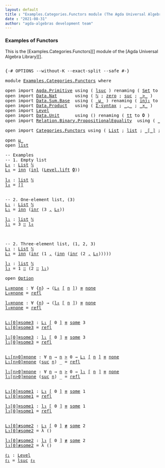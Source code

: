 ```yaml
---
layout: default
title : "Examples.Categories.Functors module (The Agda Universal Algebra Library)"
date : "2021-08-31"
author: "agda-algebras development team"
---
```


### <a id="functors">Examples of Functors</a>

This is the [Examples.Categories.Functors][] module of the [Agda Universal Algebra Library][].


<pre class="Agda">

<a id="328" class="Symbol">{-#</a> <a id="332" class="Keyword">OPTIONS</a> <a id="340" class="Pragma">--without-K</a> <a id="352" class="Pragma">--exact-split</a> <a id="366" class="Pragma">--safe</a> <a id="373" class="Symbol">#-}</a>

<a id="378" class="Keyword">module</a> <a id="385" href="Examples.Categories.Functors.html" class="Module">Examples.Categories.Functors</a> <a id="414" class="Keyword">where</a>

<a id="421" class="Keyword">open</a> <a id="426" class="Keyword">import</a> <a id="433" href="Agda.Primitive.html" class="Module">Agda.Primitive</a> <a id="448" class="Keyword">using</a> <a id="454" class="Symbol">(</a> <a id="456" href="Agda.Primitive.html#780" class="Primitive">lsuc</a> <a id="461" class="Symbol">)</a> <a id="463" class="Keyword">renaming</a> <a id="472" class="Symbol">(</a> <a id="474" href="Agda.Primitive.html#326" class="Primitive">Set</a> <a id="478" class="Symbol">to</a> <a id="481" class="Primitive">Type</a> <a id="486" class="Symbol">;</a> <a id="488" href="Agda.Primitive.html#764" class="Primitive">lzero</a> <a id="494" class="Symbol">to</a> <a id="497" class="Primitive">ℓ₀</a> <a id="500" class="Symbol">)</a>
<a id="502" class="Keyword">open</a> <a id="507" class="Keyword">import</a> <a id="514" href="Data.Nat.html" class="Module">Data.Nat</a>       <a id="529" class="Keyword">using</a> <a id="535" class="Symbol">(</a> <a id="537" href="Agda.Builtin.Nat.html#192" class="Datatype">ℕ</a> <a id="539" class="Symbol">;</a> <a id="541" href="Agda.Builtin.Nat.html#210" class="InductiveConstructor">zero</a> <a id="546" class="Symbol">;</a> <a id="548" href="Agda.Builtin.Nat.html#223" class="InductiveConstructor">suc</a> <a id="552" class="Symbol">;</a> <a id="554" href="Data.Nat.Base.html#1709" class="Function Operator">_&gt;_</a> <a id="558" class="Symbol">)</a>
<a id="560" class="Keyword">open</a> <a id="565" class="Keyword">import</a> <a id="572" href="Data.Sum.Base.html" class="Module">Data.Sum.Base</a>  <a id="587" class="Keyword">using</a> <a id="593" class="Symbol">(</a> <a id="595" href="Data.Sum.Base.html#734" class="Datatype Operator">_⊎_</a> <a id="599" class="Symbol">)</a> <a id="601" class="Keyword">renaming</a> <a id="610" class="Symbol">(</a> <a id="612" href="Data.Sum.Base.html#784" class="InductiveConstructor">inj₁</a> <a id="617" class="Symbol">to</a> <a id="620" class="InductiveConstructor">inl</a> <a id="624" class="Symbol">;</a>  <a id="627" href="Data.Sum.Base.html#809" class="InductiveConstructor">inj₂</a> <a id="632" class="Symbol">to</a> <a id="635" class="InductiveConstructor">inr</a> <a id="639" class="Symbol">)</a>
<a id="641" class="Keyword">open</a> <a id="646" class="Keyword">import</a> <a id="653" href="Data.Product.html" class="Module">Data.Product</a>   <a id="668" class="Keyword">using</a> <a id="674" class="Symbol">(</a> <a id="676" href="Data.Product.html#916" class="Function">Σ-syntax</a> <a id="685" class="Symbol">;</a> <a id="687" href="Agda.Builtin.Sigma.html#236" class="InductiveConstructor Operator">_,_</a> <a id="691" class="Symbol">;</a> <a id="693" href="Data.Product.html#1167" class="Function Operator">_×_</a> <a id="697" class="Symbol">)</a>
<a id="699" class="Keyword">open</a> <a id="704" class="Keyword">import</a> <a id="711" href="Level.html" class="Module">Level</a>
<a id="717" class="Keyword">open</a> <a id="722" class="Keyword">import</a> <a id="729" href="Data.Unit.html" class="Module">Data.Unit</a>      <a id="744" class="Keyword">using</a> <a id="750" class="Symbol">()</a> <a id="753" class="Keyword">renaming</a> <a id="762" class="Symbol">(</a> <a id="764" href="Agda.Builtin.Unit.html#201" class="InductiveConstructor">tt</a> <a id="767" class="Symbol">to</a> <a id="770" class="InductiveConstructor">𝟎</a> <a id="772" class="Symbol">)</a>
<a id="774" class="Keyword">open</a> <a id="779" class="Keyword">import</a> <a id="786" href="Relation.Binary.PropositionalEquality.html" class="Module">Relation.Binary.PropositionalEquality</a>  <a id="825" class="Keyword">using</a> <a id="831" class="Symbol">(</a> <a id="833" href="Agda.Builtin.Equality.html#151" class="Datatype Operator">_≡_</a> <a id="837" class="Symbol">;</a> <a id="839" href="Agda.Builtin.Equality.html#208" class="InductiveConstructor">refl</a> <a id="844" class="Symbol">;</a> <a id="846" href="Relation.Binary.PropositionalEquality.Core.html#830" class="Function Operator">_≢_</a> <a id="850" class="Symbol">)</a>

<a id="853" class="Keyword">open</a> <a id="858" class="Keyword">import</a> <a id="865" href="Categories.Functors.html" class="Module">Categories.Functors</a> <a id="885" class="Keyword">using</a> <a id="891" class="Symbol">(</a> <a id="893" href="Categories.Functors.html#3275" class="Function">List</a> <a id="898" class="Symbol">;</a> <a id="900" href="Categories.Functors.html#3004" class="Datatype">list</a> <a id="905" class="Symbol">;</a> <a id="907" href="Categories.Functors.html#3940" class="Function Operator">_⟦_⟧</a> <a id="912" class="Symbol">;</a> <a id="914" href="Categories.Functors.html#3795" class="Function Operator">_[_]</a> <a id="919" class="Symbol">;</a> <a id="921" href="Categories.Functors.html#2806" class="Datatype Operator">μ_</a> <a id="924" class="Symbol">;</a> <a id="926" href="Categories.Functors.html#3725" class="Datatype">Option</a> <a id="933" class="Symbol">)</a>

<a id="936" class="Keyword">open</a> <a id="941" href="Categories.Functors.html#2806" class="Module Operator">μ_</a>
<a id="944" class="Keyword">open</a> <a id="949" href="Categories.Functors.html#3004" class="Module">list</a>

<a id="955" class="Comment">-- Examples</a>
<a id="967" class="Comment">-- 1. Empty list</a>
<a id="L₀"></a><a id="984" href="Examples.Categories.Functors.html#984" class="Function">L₀</a> <a id="987" class="Symbol">:</a> <a id="989" href="Categories.Functors.html#3275" class="Function">List</a> <a id="994" href="Agda.Builtin.Nat.html#192" class="Datatype">ℕ</a>
<a id="996" href="Examples.Categories.Functors.html#984" class="Function">L₀</a> <a id="999" class="Symbol">=</a> <a id="1001" href="Categories.Functors.html#2837" class="InductiveConstructor">inn</a> <a id="1005" class="Symbol">(</a><a id="1006" href="Examples.Categories.Functors.html#620" class="InductiveConstructor">inl</a> <a id="1010" class="Symbol">(</a><a id="1011" href="Level.html#457" class="InductiveConstructor">Level.lift</a> <a id="1022" href="Examples.Categories.Functors.html#770" class="InductiveConstructor">𝟎</a><a id="1023" class="Symbol">))</a>

<a id="l₀"></a><a id="1027" href="Examples.Categories.Functors.html#1027" class="Function">l₀</a> <a id="1030" class="Symbol">:</a> <a id="1032" href="Categories.Functors.html#3004" class="Datatype">list</a> <a id="1037" href="Agda.Builtin.Nat.html#192" class="Datatype">ℕ</a>
<a id="1039" href="Examples.Categories.Functors.html#1027" class="Function">l₀</a> <a id="1042" class="Symbol">=</a> <a id="1044" href="Categories.Functors.html#3037" class="InductiveConstructor">[]</a>


<a id="1049" class="Comment">-- 2. One-element list, (3)</a>
<a id="L₁"></a><a id="1077" href="Examples.Categories.Functors.html#1077" class="Function">L₁</a> <a id="1080" class="Symbol">:</a> <a id="1082" href="Categories.Functors.html#3275" class="Function">List</a> <a id="1087" href="Agda.Builtin.Nat.html#192" class="Datatype">ℕ</a>
<a id="1089" href="Examples.Categories.Functors.html#1077" class="Function">L₁</a> <a id="1092" class="Symbol">=</a> <a id="1094" href="Categories.Functors.html#2837" class="InductiveConstructor">inn</a> <a id="1098" class="Symbol">(</a><a id="1099" href="Examples.Categories.Functors.html#635" class="InductiveConstructor">inr</a> <a id="1103" class="Symbol">(</a><a id="1104" class="Number">3</a> <a id="1106" href="Agda.Builtin.Sigma.html#236" class="InductiveConstructor Operator">,</a> <a id="1108" href="Examples.Categories.Functors.html#984" class="Function">L₀</a><a id="1110" class="Symbol">))</a>

<a id="l₁"></a><a id="1114" href="Examples.Categories.Functors.html#1114" class="Function">l₁</a> <a id="1117" class="Symbol">:</a> <a id="1119" href="Categories.Functors.html#3004" class="Datatype">list</a> <a id="1124" href="Agda.Builtin.Nat.html#192" class="Datatype">ℕ</a>
<a id="1126" href="Examples.Categories.Functors.html#1114" class="Function">l₁</a> <a id="1129" class="Symbol">=</a> <a id="1131" class="Number">3</a> <a id="1133" href="Categories.Functors.html#3050" class="InductiveConstructor Operator">∷</a> <a id="1135" href="Examples.Categories.Functors.html#1027" class="Function">l₀</a>



<a id="1141" class="Comment">-- 2. Three-element list, (1, 2, 3)</a>
<a id="L₃"></a><a id="1177" href="Examples.Categories.Functors.html#1177" class="Function">L₃</a> <a id="1180" class="Symbol">:</a> <a id="1182" href="Categories.Functors.html#3275" class="Function">List</a> <a id="1187" href="Agda.Builtin.Nat.html#192" class="Datatype">ℕ</a>
<a id="1189" href="Examples.Categories.Functors.html#1177" class="Function">L₃</a> <a id="1192" class="Symbol">=</a> <a id="1194" href="Categories.Functors.html#2837" class="InductiveConstructor">inn</a> <a id="1198" class="Symbol">(</a><a id="1199" href="Examples.Categories.Functors.html#635" class="InductiveConstructor">inr</a> <a id="1203" class="Symbol">(</a><a id="1204" class="Number">1</a> <a id="1206" href="Agda.Builtin.Sigma.html#236" class="InductiveConstructor Operator">,</a> <a id="1208" class="Symbol">(</a><a id="1209" href="Categories.Functors.html#2837" class="InductiveConstructor">inn</a> <a id="1213" class="Symbol">(</a><a id="1214" href="Examples.Categories.Functors.html#635" class="InductiveConstructor">inr</a> <a id="1218" class="Symbol">(</a><a id="1219" class="Number">2</a> <a id="1221" href="Agda.Builtin.Sigma.html#236" class="InductiveConstructor Operator">,</a> <a id="1223" href="Examples.Categories.Functors.html#984" class="Function">L₀</a><a id="1225" class="Symbol">)))))</a>

<a id="l₃"></a><a id="1232" href="Examples.Categories.Functors.html#1232" class="Function">l₃</a> <a id="1235" class="Symbol">:</a> <a id="1237" href="Categories.Functors.html#3004" class="Datatype">list</a> <a id="1242" href="Agda.Builtin.Nat.html#192" class="Datatype">ℕ</a>
<a id="1244" href="Examples.Categories.Functors.html#1232" class="Function">l₃</a> <a id="1247" class="Symbol">=</a> <a id="1249" class="Number">1</a> <a id="1251" href="Categories.Functors.html#3050" class="InductiveConstructor Operator">∷</a> <a id="1253" class="Symbol">(</a><a id="1254" class="Number">2</a> <a id="1256" href="Categories.Functors.html#3050" class="InductiveConstructor Operator">∷</a> <a id="1258" href="Examples.Categories.Functors.html#1114" class="Function">l₁</a><a id="1260" class="Symbol">)</a>

<a id="1263" class="Keyword">open</a> <a id="1268" href="Categories.Functors.html#3725" class="Module">Option</a>

<a id="L₀≡none"></a><a id="1276" href="Examples.Categories.Functors.html#1276" class="Function">L₀≡none</a> <a id="1284" class="Symbol">:</a> <a id="1286" class="Symbol">∀</a> <a id="1288" class="Symbol">{</a><a id="1289" href="Examples.Categories.Functors.html#1289" class="Bound">n</a><a id="1290" class="Symbol">}</a> <a id="1292" class="Symbol">→</a> <a id="1294" class="Symbol">(</a><a id="1295" href="Examples.Categories.Functors.html#984" class="Function">L₀</a> <a id="1298" href="Categories.Functors.html#3795" class="Function Operator">[</a> <a id="1300" href="Examples.Categories.Functors.html#1289" class="Bound">n</a> <a id="1302" href="Categories.Functors.html#3795" class="Function Operator">]</a><a id="1303" class="Symbol">)</a> <a id="1305" href="Agda.Builtin.Equality.html#151" class="Datatype Operator">≡</a> <a id="1307" href="Categories.Functors.html#3778" class="InductiveConstructor">none</a>
<a id="1312" href="Examples.Categories.Functors.html#1276" class="Function">L₀≡none</a> <a id="1320" class="Symbol">=</a> <a id="1322" href="Agda.Builtin.Equality.html#208" class="InductiveConstructor">refl</a>

<a id="l₀≡none"></a><a id="1328" href="Examples.Categories.Functors.html#1328" class="Function">l₀≡none</a> <a id="1336" class="Symbol">:</a> <a id="1338" class="Symbol">∀</a> <a id="1340" class="Symbol">{</a><a id="1341" href="Examples.Categories.Functors.html#1341" class="Bound">n</a><a id="1342" class="Symbol">}</a> <a id="1344" class="Symbol">→</a> <a id="1346" class="Symbol">(</a><a id="1347" href="Examples.Categories.Functors.html#1027" class="Function">l₀</a> <a id="1350" href="Categories.Functors.html#3940" class="Function Operator">⟦</a> <a id="1352" href="Examples.Categories.Functors.html#1341" class="Bound">n</a> <a id="1354" href="Categories.Functors.html#3940" class="Function Operator">⟧</a><a id="1355" class="Symbol">)</a> <a id="1357" href="Agda.Builtin.Equality.html#151" class="Datatype Operator">≡</a> <a id="1359" href="Categories.Functors.html#3778" class="InductiveConstructor">none</a>
<a id="1364" href="Examples.Categories.Functors.html#1328" class="Function">l₀≡none</a> <a id="1372" class="Symbol">=</a> <a id="1374" href="Agda.Builtin.Equality.html#208" class="InductiveConstructor">refl</a>


<a id="L₁[0]≡some3"></a><a id="1381" href="Examples.Categories.Functors.html#1381" class="Function">L₁[0]≡some3</a> <a id="1393" class="Symbol">:</a> <a id="1395" href="Examples.Categories.Functors.html#1077" class="Function">L₁</a> <a id="1398" href="Categories.Functors.html#3795" class="Function Operator">[</a> <a id="1400" class="Number">0</a> <a id="1402" href="Categories.Functors.html#3795" class="Function Operator">]</a> <a id="1404" href="Agda.Builtin.Equality.html#151" class="Datatype Operator">≡</a> <a id="1406" href="Categories.Functors.html#3757" class="InductiveConstructor">some</a> <a id="1411" class="Number">3</a>
<a id="1413" href="Examples.Categories.Functors.html#1381" class="Function">L₁[0]≡some3</a> <a id="1425" class="Symbol">=</a> <a id="1427" href="Agda.Builtin.Equality.html#208" class="InductiveConstructor">refl</a>

<a id="l₁⟦0⟧≡some3"></a><a id="1433" href="Examples.Categories.Functors.html#1433" class="Function">l₁⟦0⟧≡some3</a> <a id="1445" class="Symbol">:</a> <a id="1447" href="Examples.Categories.Functors.html#1114" class="Function">l₁</a> <a id="1450" href="Categories.Functors.html#3940" class="Function Operator">⟦</a> <a id="1452" class="Number">0</a> <a id="1454" href="Categories.Functors.html#3940" class="Function Operator">⟧</a> <a id="1456" href="Agda.Builtin.Equality.html#151" class="Datatype Operator">≡</a> <a id="1458" href="Categories.Functors.html#3757" class="InductiveConstructor">some</a> <a id="1463" class="Number">3</a>
<a id="1465" href="Examples.Categories.Functors.html#1433" class="Function">l₁⟦0⟧≡some3</a> <a id="1477" class="Symbol">=</a> <a id="1479" href="Agda.Builtin.Equality.html#208" class="InductiveConstructor">refl</a>


<a id="L₁[n&gt;0]≡none"></a><a id="1486" href="Examples.Categories.Functors.html#1486" class="Function">L₁[n&gt;0]≡none</a> <a id="1499" class="Symbol">:</a> <a id="1501" class="Symbol">∀</a> <a id="1503" href="Examples.Categories.Functors.html#1503" class="Bound">n</a> <a id="1505" class="Symbol">→</a> <a id="1507" href="Examples.Categories.Functors.html#1503" class="Bound">n</a> <a id="1509" href="Data.Nat.Base.html#1709" class="Function Operator">&gt;</a> <a id="1511" class="Number">0</a> <a id="1513" class="Symbol">→</a> <a id="1515" href="Examples.Categories.Functors.html#1077" class="Function">L₁</a> <a id="1518" href="Categories.Functors.html#3795" class="Function Operator">[</a> <a id="1520" href="Examples.Categories.Functors.html#1503" class="Bound">n</a> <a id="1522" href="Categories.Functors.html#3795" class="Function Operator">]</a> <a id="1524" href="Agda.Builtin.Equality.html#151" class="Datatype Operator">≡</a> <a id="1526" href="Categories.Functors.html#3778" class="InductiveConstructor">none</a>
<a id="1531" href="Examples.Categories.Functors.html#1486" class="Function">L₁[n&gt;0]≡none</a> <a id="1544" class="Symbol">(</a><a id="1545" href="Agda.Builtin.Nat.html#223" class="InductiveConstructor">suc</a> <a id="1549" href="Examples.Categories.Functors.html#1549" class="Bound">n</a><a id="1550" class="Symbol">)</a> <a id="1552" class="Symbol">_</a> <a id="1554" class="Symbol">=</a> <a id="1556" href="Agda.Builtin.Equality.html#208" class="InductiveConstructor">refl</a>

<a id="l₁⟦n&gt;0⟧≡none"></a><a id="1562" href="Examples.Categories.Functors.html#1562" class="Function">l₁⟦n&gt;0⟧≡none</a> <a id="1575" class="Symbol">:</a> <a id="1577" class="Symbol">∀</a> <a id="1579" href="Examples.Categories.Functors.html#1579" class="Bound">n</a> <a id="1581" class="Symbol">→</a> <a id="1583" href="Examples.Categories.Functors.html#1579" class="Bound">n</a> <a id="1585" href="Data.Nat.Base.html#1709" class="Function Operator">&gt;</a> <a id="1587" class="Number">0</a> <a id="1589" class="Symbol">→</a> <a id="1591" href="Examples.Categories.Functors.html#1114" class="Function">l₁</a> <a id="1594" href="Categories.Functors.html#3940" class="Function Operator">⟦</a> <a id="1596" href="Examples.Categories.Functors.html#1579" class="Bound">n</a> <a id="1598" href="Categories.Functors.html#3940" class="Function Operator">⟧</a> <a id="1600" href="Agda.Builtin.Equality.html#151" class="Datatype Operator">≡</a> <a id="1602" href="Categories.Functors.html#3778" class="InductiveConstructor">none</a>
<a id="1607" href="Examples.Categories.Functors.html#1562" class="Function">l₁⟦n&gt;0⟧≡none</a> <a id="1620" class="Symbol">(</a><a id="1621" href="Agda.Builtin.Nat.html#223" class="InductiveConstructor">suc</a> <a id="1625" href="Examples.Categories.Functors.html#1625" class="Bound">n</a><a id="1626" class="Symbol">)</a> <a id="1628" class="Symbol">_</a> <a id="1630" class="Symbol">=</a> <a id="1632" href="Agda.Builtin.Equality.html#208" class="InductiveConstructor">refl</a>


<a id="L₃[0]≡some1"></a><a id="1639" href="Examples.Categories.Functors.html#1639" class="Function">L₃[0]≡some1</a> <a id="1651" class="Symbol">:</a> <a id="1653" href="Examples.Categories.Functors.html#1177" class="Function">L₃</a> <a id="1656" href="Categories.Functors.html#3795" class="Function Operator">[</a> <a id="1658" class="Number">0</a> <a id="1660" href="Categories.Functors.html#3795" class="Function Operator">]</a> <a id="1662" href="Agda.Builtin.Equality.html#151" class="Datatype Operator">≡</a> <a id="1664" href="Categories.Functors.html#3757" class="InductiveConstructor">some</a> <a id="1669" class="Number">1</a>
<a id="1671" href="Examples.Categories.Functors.html#1639" class="Function">L₃[0]≡some1</a> <a id="1683" class="Symbol">=</a> <a id="1685" href="Agda.Builtin.Equality.html#208" class="InductiveConstructor">refl</a>

<a id="l₃⟦0⟧≡some1"></a><a id="1691" href="Examples.Categories.Functors.html#1691" class="Function">l₃⟦0⟧≡some1</a> <a id="1703" class="Symbol">:</a> <a id="1705" href="Examples.Categories.Functors.html#1232" class="Function">l₃</a> <a id="1708" href="Categories.Functors.html#3940" class="Function Operator">⟦</a> <a id="1710" class="Number">0</a> <a id="1712" href="Categories.Functors.html#3940" class="Function Operator">⟧</a> <a id="1714" href="Agda.Builtin.Equality.html#151" class="Datatype Operator">≡</a> <a id="1716" href="Categories.Functors.html#3757" class="InductiveConstructor">some</a> <a id="1721" class="Number">1</a>
<a id="1723" href="Examples.Categories.Functors.html#1691" class="Function">l₃⟦0⟧≡some1</a> <a id="1735" class="Symbol">=</a> <a id="1737" href="Agda.Builtin.Equality.html#208" class="InductiveConstructor">refl</a>


<a id="L₃[0]≢some2"></a><a id="1744" href="Examples.Categories.Functors.html#1744" class="Function">L₃[0]≢some2</a> <a id="1756" class="Symbol">:</a> <a id="1758" href="Examples.Categories.Functors.html#1177" class="Function">L₃</a> <a id="1761" href="Categories.Functors.html#3795" class="Function Operator">[</a> <a id="1763" class="Number">0</a> <a id="1765" href="Categories.Functors.html#3795" class="Function Operator">]</a> <a id="1767" href="Relation.Binary.PropositionalEquality.Core.html#830" class="Function Operator">≢</a> <a id="1769" href="Categories.Functors.html#3757" class="InductiveConstructor">some</a> <a id="1774" class="Number">2</a>
<a id="1776" href="Examples.Categories.Functors.html#1744" class="Function">L₃[0]≢some2</a> <a id="1788" class="Symbol">=</a> <a id="1790" class="Symbol">λ</a> <a id="1792" class="Symbol">()</a>

<a id="l₃[0]≢some2"></a><a id="1796" href="Examples.Categories.Functors.html#1796" class="Function">l₃[0]≢some2</a> <a id="1808" class="Symbol">:</a> <a id="1810" href="Examples.Categories.Functors.html#1232" class="Function">l₃</a> <a id="1813" href="Categories.Functors.html#3940" class="Function Operator">⟦</a> <a id="1815" class="Number">0</a> <a id="1817" href="Categories.Functors.html#3940" class="Function Operator">⟧</a> <a id="1819" href="Relation.Binary.PropositionalEquality.Core.html#830" class="Function Operator">≢</a> <a id="1821" href="Categories.Functors.html#3757" class="InductiveConstructor">some</a> <a id="1826" class="Number">2</a>
<a id="1828" href="Examples.Categories.Functors.html#1796" class="Function">l₃[0]≢some2</a> <a id="1840" class="Symbol">=</a> <a id="1842" class="Symbol">λ</a> <a id="1844" class="Symbol">()</a>

<a id="ℓ₁"></a><a id="1848" href="Examples.Categories.Functors.html#1848" class="Function">ℓ₁</a> <a id="1851" class="Symbol">:</a> <a id="1853" href="Agda.Primitive.html#597" class="Postulate">Level</a>
<a id="1859" href="Examples.Categories.Functors.html#1848" class="Function">ℓ₁</a> <a id="1862" class="Symbol">=</a> <a id="1864" href="Agda.Primitive.html#780" class="Primitive">lsuc</a> <a id="1869" href="Examples.Categories.Functors.html#497" class="Primitive">ℓ₀</a>

</pre>
